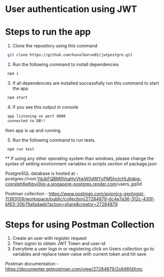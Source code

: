 # User authentication using JWT

# Steps to run the app
1. Clone the repository using this command
  ```bash
   git clone https://github.com/kunalbarve02/jwtpostgre.git
  ```
2. Run the following command to install dependencies 
  ```bash
   npm i
  ```
3. If all dependencies are installed successfully run this command to start the app
  ```bash
   npm start
  ```
4. If you see this output in console 
  ```bash
   app listening on port 8000
   connected to DB!!
  ```
  then app is up and running.

  
5. Run the following command to run tests.
  ```bash
   npm run test
  ```
** If using any other operating system than windows, please change the syntax of setting environment variables in scripts section of package.json

PostgreSQL database is hosted at - postgres://root:YdJkFQBM9VsaHvVtwW0dWYxPM5hctcHL@dpg-ciojrslph6elhbvi0iig-a.singapore-postgres.render.com/users_gq0d

Postman collection - https://www.postman.com/avionics-geologist-11393109/workspace/public/collection/27284879-dc4e7a36-312c-430f-bf63-30b79afadaeb?action=share&creator=27284879

# Steps for using Postman Collection
1. Create an user with register request
2. Then signin to obtain JWT Token and user-id
3. Everytime a user logs in or registering click on Users collection go to variables and replace token value with current token and hit save

Postman documentation - https://documenter.getpostman.com/view/27284879/2s946fdXmc
